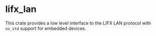 # lifx_lan

This crate provides a low level interface to the LIFX LAN protocol with `no_std` support for embedded devices.